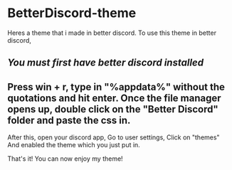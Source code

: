# BetterDiscord-theme
Heres a theme that i made in better discord.
To use this theme in better discord, 

***You must first have better discord installed***
--------------------------------------------------

Press win + r, type in "%appdata%" without the quotations and hit enter.
Once the file manager opens up, double click on the "Better Discord" folder and paste the css in.
 ------------------------------------------------------------------------------------------------
 
 After this, open your discord app,
 Go to user settings, Click on "themes"
 And enabled the theme which you just put in.
 
 That's it! You can now enjoy my theme!
